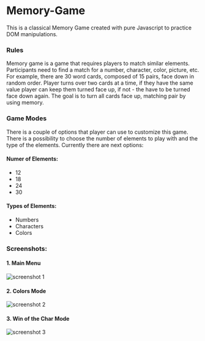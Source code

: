 # Memory-Game

This is a classical Memory Game created with pure Javascript to practice DOM manipulations.

### Rules
Memory game is a game that requires players to match similar elements. Participants need to find a match for a number, character, color, picture, etc. For example, there are 30 word cards, composed of 15 pairs, face down in random order. Player turns over two cards at a time, if they have the same value player can keep them turned face up, if not - the have to be turned face down again. The goal is to turn all cards face up, matching pair by using memory.

### Game Modes
There is a couple of options that player can use to customize this game. There is a possibility to choose the number of elements to play with and the type of the elements. Currently there are next options:

#### Numer of Elements:
- 12
- 18 
- 24
- 30

#### Types of Elements:
 - Numbers
 - Characters
 - Colors


### Screenshots:
#### 1. Main Menu
![screenshot 1](https://cloud.githubusercontent.com/assets/26466644/25785037/73436d16-3377-11e7-94e4-992305e0f79f.png)

#### 2. Colors Mode
![screenshot 2](https://cloud.githubusercontent.com/assets/26466644/25785038/742f10a4-3377-11e7-8508-19f008245467.png)

#### 3. Win of the Char Mode
![screenshot 3](https://cloud.githubusercontent.com/assets/26466644/25785041/7838de1e-3377-11e7-8088-843e64a0e4f8.png)

